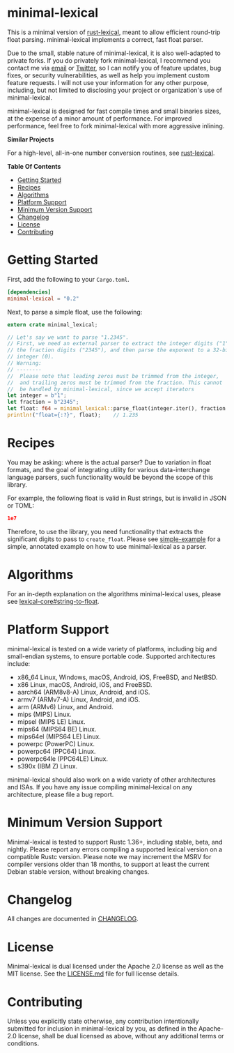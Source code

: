 # minimal-lexical

This is a minimal version of [rust-lexical](https://github.com/Alexhuszagh/rust-lexical), meant to allow efficient round-trip float parsing. minimal-lexical implements a correct, fast float parser.

Due to the small, stable nature of minimal-lexical, it is also well-adapted to private forks. If you do privately fork minimal-lexical, I recommend you contact me via [email](mailto:ahuszagh@gmail.com) or [Twitter](https://twitter.com/KardOnIce), so I can notify you of feature updates, bug fixes, or security vulnerabilities, as well as help you implement custom feature requests. I will not use your information for any other purpose, including, but not limited to disclosing your project or organization's use of minimal-lexical.

minimal-lexical is designed for fast compile times and small binaries sizes, at the expense of a minor amount of performance. For improved performance, feel free to fork minimal-lexical with more aggressive inlining.

**Similar Projects**

For a high-level, all-in-one number conversion routines, see [rust-lexical](https://github.com/Alexhuszagh/rust-lexical).

**Table Of Contents**

- [Getting Started](#getting-started)
- [Recipes](#recipes)
- [Algorithms](#algorithms)
- [Platform Support](platform-support)
- [Minimum Version Support](minimum-version-support)
- [Changelog](#changelog)
- [License](#license)
- [Contributing](#contributing)

# Getting Started

First, add the following to your `Cargo.toml`.

```toml
[dependencies]
minimal-lexical = "0.2"
```

Next, to parse a simple float, use the following:

```rust
extern crate minimal_lexical;

// Let's say we want to parse "1.2345".
// First, we need an external parser to extract the integer digits ("1"),
// the fraction digits ("2345"), and then parse the exponent to a 32-bit
// integer (0).
// Warning:
// --------
//  Please note that leading zeros must be trimmed from the integer,
//  and trailing zeros must be trimmed from the fraction. This cannot
//  be handled by minimal-lexical, since we accept iterators
let integer = b"1";
let fraction = b"2345";
let float: f64 = minimal_lexical::parse_float(integer.iter(), fraction.iter(), 0);
println!("float={:?}", float);    // 1.235
```

# Recipes

You may be asking: where is the actual parser? Due to variation in float formats, and the goal of integrating utility for various data-interchange language parsers, such functionality would be beyond the scope of this library.

For example, the following float is valid in Rust strings, but is invalid in JSON or TOML:

```json
1e7
```

Therefore, to use the library, you need functionality that extracts the significant digits to pass to `create_float`. Please see [simple-example](https://github.com/Alexhuszagh/minimal-lexical/blob/master/examples/simple.rs) for a simple, annotated example on how to use minimal-lexical as a parser.

# Algorithms

For an in-depth explanation on the algorithms minimal-lexical uses, please see [lexical-core#string-to-float](https://github.com/Alexhuszagh/rust-lexical/tree/master/lexical-core#string-to-float).

# Platform Support

minimal-lexical is tested on a wide variety of platforms, including big and small-endian systems, to ensure portable code. Supported architectures include:

- x86_64 Linux, Windows, macOS, Android, iOS, FreeBSD, and NetBSD.
- x86 Linux, macOS, Android, iOS, and FreeBSD.
- aarch64 (ARM8v8-A) Linux, Android, and iOS.
- armv7 (ARMv7-A) Linux, Android, and iOS.
- arm (ARMv6) Linux, and Android.
- mips (MIPS) Linux.
- mipsel (MIPS LE) Linux.
- mips64 (MIPS64 BE) Linux.
- mips64el (MIPS64 LE) Linux.
- powerpc (PowerPC) Linux.
- powerpc64 (PPC64) Linux.
- powerpc64le (PPC64LE) Linux.
- s390x (IBM Z) Linux.

minimal-lexical should also work on a wide variety of other architectures and ISAs. If you have any issue compiling minimal-lexical on any architecture, please file a bug report.

# Minimum Version Support

Minimal-lexical is tested to support Rustc 1.36+, including stable, beta, and nightly. Please report any errors compiling a supported lexical version on a compatible Rustc version. Please note we may increment the MSRV for compiler versions older than 18 months, to support at least the current Debian stable version, without breaking changes.

# Changelog

All changes are documented in [CHANGELOG](CHANGELOG).

# License

Minimal-lexical is dual licensed under the Apache 2.0 license as well as the MIT license. See the [LICENSE.md](LICENSE.md) file for full license details.

# Contributing

Unless you explicitly state otherwise, any contribution intentionally submitted for inclusion in minimal-lexical by you, as defined in the Apache-2.0 license, shall be dual licensed as above, without any additional terms or conditions.
